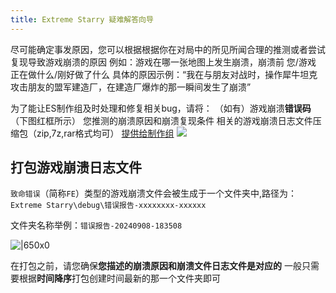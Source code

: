 ```yaml
---
title: Extreme Starry 疑难解答向导
---
```


尽可能确定事发原因，您可以根据根据你在对局中的所见所闻合理的推测或者尝试复现导致游戏崩溃的原因
例如：游戏在哪一张地图上发生崩溃，崩溃前 您/游戏 正在做什么/刚好做了什么
具体的原因示例：“我在与朋友对战时，操作犀牛坦克攻击朋友的盟军建造厂，在建造厂爆炸的那一瞬间发生了崩溃”

为了能让ES制作组及时处理和修复相关bug，请将：
（如有）游戏崩溃**错误码**（下图红框所示）
您推测的崩溃原因和崩溃复现条件
相关的游戏崩溃日志文件压缩包（zip,7z,rar格式均可）
[提供给制作组](/FAQ/Support/)
![](image/Yes/1725793923900.webp)

## 打包游戏崩溃日志文件

`致命错误`（简称`FE`）类型的游戏崩溃文件会被生成于一个文件夹中,路径为：
`Extreme Starry\debug\错误报告-xxxxxxxx-xxxxxx`

文件夹名称举例：`错误报告-20240908-183508`

![|650x0](image/Yes/1725793312126.webp)

在打包之前，请您确保**您描述的崩溃原因和崩溃文件日志文件是对应的**
一般只需要根据**时间降序**打包创建时间最新的那一个文件夹即可
